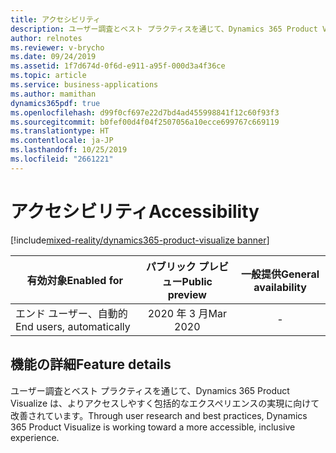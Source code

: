 ```yaml
---
title: アクセシビリティ
description: ユーザー調査とベスト プラクティスを通じて、Dynamics 365 Product Visualize は、よりアクセスしやすく包括的なエクスペリエンスの実現に向けて改善されています。
author: relnotes
ms.reviewer: v-brycho
ms.date: 09/24/2019
ms.assetid: 1f7d674d-0f6d-e911-a95f-000d3a4f36ce
ms.topic: article
ms.service: business-applications
ms.author: mamithan
dynamics365pdf: true
ms.openlocfilehash: d99f0cf697e22d7bd4ad455998841f12c60f93f3
ms.sourcegitcommit: b0fef00d4f04f2507056a10ecce699767c669119
ms.translationtype: HT
ms.contentlocale: ja-JP
ms.lasthandoff: 10/25/2019
ms.locfileid: "2661221"
---
```

# <a name="accessibility"></a><span data-ttu-id="5cada-103">アクセシビリティ</span><span class="sxs-lookup"><span data-stu-id="5cada-103">Accessibility</span></span>
[!include[mixed-reality/dynamics365-product-visualize banner](../includes/mixed-reality/dynamics365-product-visualize.md)]

| <span data-ttu-id="5cada-104">有効対象</span><span class="sxs-lookup"><span data-stu-id="5cada-104">Enabled for</span></span>    |  <span data-ttu-id="5cada-105">パブリック プレビュー</span><span class="sxs-lookup"><span data-stu-id="5cada-105">Public preview</span></span> | <span data-ttu-id="5cada-106">一般提供</span><span class="sxs-lookup"><span data-stu-id="5cada-106">General availability</span></span> | 
| ---------- | :----------: |:----------: |
|<span data-ttu-id="5cada-107">エンド ユーザー、自動的</span><span class="sxs-lookup"><span data-stu-id="5cada-107">End users, automatically</span></span>|<span data-ttu-id="5cada-108">2020 年 3 月</span><span class="sxs-lookup"><span data-stu-id="5cada-108">Mar 2020</span></span>| -|






## <a name="feature-details"></a><span data-ttu-id="5cada-109">機能の詳細</span><span class="sxs-lookup"><span data-stu-id="5cada-109">Feature details</span></span>
<!--feature detail start -->
<span data-ttu-id="5cada-110">ユーザー調査とベスト プラクティスを通じて、Dynamics 365 Product Visualize は、よりアクセスしやすく包括的なエクスペリエンスの実現に向けて改善されています。</span><span class="sxs-lookup"><span data-stu-id="5cada-110">Through user research and best practices, Dynamics 365 Product Visualize is working toward a more accessible, inclusive experience.</span></span>
<!--feature detail end -->









